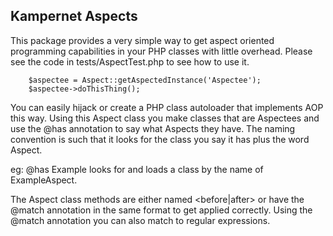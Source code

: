 ## Kampernet Aspects

 This package provides a very simple way to get aspect oriented programming capabilities in your PHP classes with
 little overhead.  Please see the code in tests/AspectTest.php to see how to use it.

        $aspectee = Aspect::getAspectedInstance('Aspectee');
        $aspectee->doThisThing();

 You can easily hijack or create a PHP class autoloader that implements AOP this way.  Using this Aspect class you
 make classes that are Aspectees and use the @has annotation to say what Aspects they have.  The naming convention is
 such that it looks for the class you say it has plus the word Aspect.

 eg: @has Example looks for and loads a class by the name of ExampleAspect.

 The Aspect class methods are either named <before|after><Classname><MethodName> or have the @match annotation in the same
 format to get applied correctly.  Using the @match annotation you can also match to regular expressions.